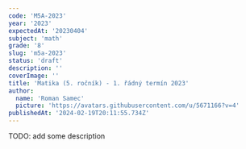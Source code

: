 ```yaml
---
code: 'M5A-2023'
year: '2023'
expectedAt: '20230404'
subject: 'math'
grade: '8'
slug: 'm5a-2023'
status: 'draft'
description: ''
coverImage: ''
title: 'Matika (5. ročník) - 1. řádný termín 2023'
author:
  name: 'Roman Samec'
  picture: 'https://avatars.githubusercontent.com/u/5671166?v=4'
publishedAt: '2024-02-19T20:11:55.734Z'
---
```


TODO: add some description